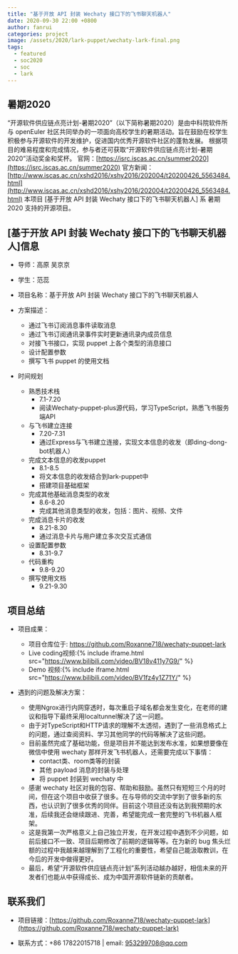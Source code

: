 ```yaml
---
title: "基于开放 API 封装 Wechaty 接口下的飞书聊天机器人"
date: 2020-09-30 22:00 +0800
author: fanrui
categories: project
image: /assets/2020/lark-puppet/wechaty-lark-final.png
tags:
  - featured
  - soc2020
  - soc
  - lark
---
```


## 暑期2020

“开源软件供应链点亮计划-暑期2020”（以下简称暑期2020）是由中科院软件所与 openEuler 社区共同举办的一项面向高校学生的暑期活动。旨在鼓励在校学生积极参与开源软件的开发维护，促进国内优秀开源软件社区的蓬勃发展。
根据项目的难易程度和完成情况，参与者还可获取“开源软件供应链点亮计划-暑期2020”活动奖金和奖杯。
官网：[https://isrc.iscas.ac.cn/summer2020](https://isrc.iscas.ac.cn/summer2020) 官方新闻：[http://www.iscas.ac.cn/xshd2016/xshy2016/202004/t20200426_5563484.html](http://www.iscas.ac.cn/xshd2016/xshy2016/202004/t20200426_5563484.html)
本项目 [基于开放 API 封装 Wechaty 接口下的飞书聊天机器人] 系 暑期2020 支持的开源项目。

<!--more-->

## [基于开放 API 封装 Wechaty 接口下的飞书聊天机器人]信息

- 导师：高原 吴京京
- 学生：范蕊

- 项目名称：基于开放 API 封装 Wechaty 接口下的飞书聊天机器人
- 方案描述：
  - 通过飞书订阅消息事件读取消息
  - 通过飞书订阅通讯录事件实时更新通讯录内成员信息
  - 对接飞书接口，实现 puppet 上各个类型的消息接口
  - 设计配置参数
  - 撰写飞书 puppet 的使用文档
- 时间规划
  - 熟悉技术栈
    - 7.1-7.20
    - 阅读Wechaty-puppet-plus源代码，学习TypeScript，熟悉飞书服务端API
  - 与飞书建立连接
    - 7.20-7.31
    - 通过Express与飞书建立连接，实现文本信息的收发（即ding-dong-bot机器人）
  - 完成文本信息的收发puppet
    - 8.1-8.5
    - 将文本信息的收发结合到lark-puppet中
    - 搭建项目基础框架
  - 完成其他基础消息类型的收发
    - 8.6-8.20
    - 完成其他消息类型的收发，包括：图片、视频、文件
  - 完成消息卡片的收发
    - 8.21-8.30
    - 通过消息卡片与用户建立多次交互式通信
  - 设置配置参数
    - 8.31-9.7
  - 代码重构
    - 9.8-9.20
  - 撰写使用文档
    - 9.21-9.30

## 项目总结

- 项目成果：
  - 项目仓库位于: <https://github.com/Roxanne718/wechaty-puppet-lark>
  - Live coding视频:{% include iframe.html src="https://www.bilibili.com/video/BV18v411y7G9/" %}
  - Demo 视频:{% include iframe.html src="https://www.bilibili.com/video/BV1fz4y1Z71Y/" %}

- 遇到的问题及解决方案：
  - 使用Ngrox进行内网穿透时，每次重启子域名都会发生变化，在老师的建议和指导下最终采用localtunnel解决了这一问题。
  - 由于对TypeScript和HTTP请求的理解不太透彻，遇到了一些消息格式上的问题，通过查阅资料、学习其他同学的代码等解决了这些问题。
  - 目前虽然完成了基础功能，但是项目并不能达到发布水准，如果想要像在微信中使用 wechaty 那样开发飞书机器人，还需要完成以下事情：
    - contact类、room类等的封装
    - 其他 payload 消息的封装与处理
    - 将 puppet 封装到 wechaty 中
  - 感谢 wechaty 社区对我的包容、帮助和鼓励。虽然只有短短三个月的时间，但在这个项目中收获了很多。在与导师的交流中学到了很多新的东西，也认识到了很多优秀的同伴。目前这个项目还没有达到我预期的水准，后续我还会继续跟进、完善，希望能完成一套完整的飞书机器人框架。
  - 这是我第一次严格意义上自己独立开发，在开发过程中遇到不少问题，如前后接口不一致、项目后期修改了前期的逻辑等等。在为新的 bug 焦头烂额的过程中我越来越理解到了工程化的重要性，希望自己能汲取教训，在今后的开发中做得更好。
  - 最后，希望“开源软件供应链点亮计划”系列活动越办越好，相信未来的开发者们也能从中获得成长、成为中国开源软件链新的贡献者。

## 联系我们

- 项目链接：[https://github.com/Roxanne718/wechaty-puppet-lark](https://github.com/Roxanne718/wechaty-puppet-lark)

- 联系方式：+86 17822015718 | email: 953299708@qq.com
